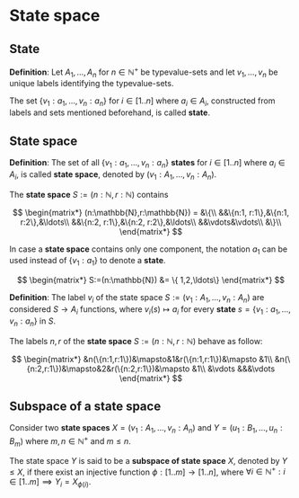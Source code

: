 # State space

## State

**Definition**: Let $A_{1},\ldots, A_{n}$ for $n\in\mathbb{N}^{+}$ be typevalue-sets and let $v_{1},\ldots,v_{n}$ be unique labels identifying the typevalue-sets. 

The set $\{v_{1}: a_{1},\ldots, v_{n}: a_{n}\}$ for $i\in [1..n]$ where $a_{i}\in A_{i}$, constructed from labels and sets mentioned beforehand, is called **state**.

## State space

**Definition**: The set of all $\{v_{1}: a_{1},\ldots, v_{n}: a_{n}\}$ **states** for $i\in [1..n]$ where $a_{i}\in A_{i}$, is called **state space**, denoted by $(v_{1} : A_{1},\ldots, v_{n}: A_{n})$.

The **state space** $S:=(n:\mathbb{N}, r:\mathbb{N})$ contains

$$
\begin{matrix*}
(n:\mathbb{N},r:\mathbb{N}) = &\{\\
&&\{n:1, r:1\},&\{n:1, r:2\},&\ldots\\
&&\{n:2, r:1\},&\{n:2, r:2\},&\ldots\\
&&\vdots&\vdots\\
&\}\\
\end{matrix*}
$$

In case a **state space** contains only one component, the notation $a_{1}$ can be used instead of $\{v_{1} : a_{1}\}$ to denote a **state**. 

$$
\begin{matrix*}
S:=(n:\mathbb{N}) &= \{ 1,2,\ldots\}
\end{matrix*}
$$

**Definition**: The label $v_{i}$ of the state space $S:=(v_{1} : A_{1},\ldots, v_{n}: A_{n})$ are considered $S\to A_{i}$ functions, where $v_{i}(s)\mapsto a_{i}$ for every **state** $s = \{v_{1}:a_{1},\ldots, v_{n}:a_{n}\}$ in $S$. 

The labels $n,r$ of the **state space** $S:=(n:\mathbb{N}, r:\mathbb{N})$ behave as follow:

$$
\begin{matrix*}
&n(\{n:1,r:1\})&\mapsto&1&r(\{n:1,r:1\})&\mapsto &1\\
&n(\{n:2,r:1\})&\mapsto&2&r(\{n:2,r:1\})&\mapsto &1\\
&\vdots &&&\vdots
\end{matrix*}
$$

## Subspace of a state space

Consider two **state spaces** $X = (v_{1}: A_{1},\ldots, v_{n}: A_{n})$ and $Y = (u_{1}: B_{1},\ldots, u_{n}: B_{m})$ where $m,n\in\mathbb{N}^{+}$ and $m\le n$. 

The state space $Y$ is said to be a **subspace of state space** $X$, denoted by $Y\le X$, if there exist
an injective function $\phi: [1..m]\to[1..n]$, where $\forall i\in \mathbb{N}^{+} : i\in [1..m]\implies Y_{i} = X_{\phi(i)}$.